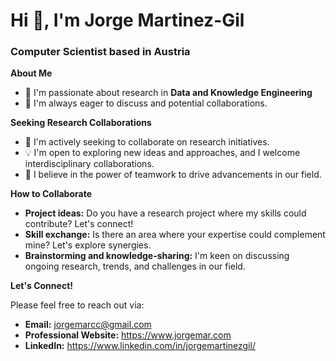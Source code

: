 
# Hi 👋, I'm Jorge Martinez-Gil 
### Computer Scientist based in Austria

**About Me**

* 🔭 I'm passionate about research in **Data and Knowledge Engineering**
* 💬 I'm always eager to discuss  and potential collaborations.

**Seeking Research Collaborations**

* 👯 I'm actively seeking to collaborate on research initiatives.
* 💡 I'm open to exploring new ideas and approaches, and I welcome interdisciplinary collaborations.
* 🤝 I believe in the power of teamwork to drive advancements in our field.

**How to Collaborate**

* **Project ideas:** Do you have a research project where my skills could contribute? Let's connect!
* **Skill exchange:**  Is there an area where your expertise could complement mine? Let's explore synergies.
* **Brainstorming and knowledge-sharing:** I'm keen on discussing ongoing research, trends, and challenges in our field.

**Let's Connect!**

Please feel free to reach out via:

* **Email:** jorgemarcc@gmail.com
* **Professional Website:** https://www.jorgemar.com
* **LinkedIn:** https://www.linkedin.com/in/jorgemartinezgil/
